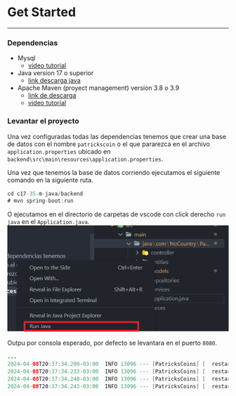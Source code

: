 # Get Started #
----
### Dependencias ###
 - Mysql 
   - [video tutorial](https://www.youtube.com/watch?v=_K2nOYwOq1E) 
 - Java version 17 o superior 
   - [link descarga java](https://www.oracle.com/ar/java/technologies/downloads/#jdk22-windows)  
 - Apache Maven (proyect management) version 3.8 o 3.9 
   - [link de descarga](https://maven.apache.org/download.cgi) 
   - [video tutorial](https://www.youtube.com/watch?v=rl5-yyrmp-0)

### Levantar el proyecto ###
Una vez configuradas todas las dependencias tenemos que crear una base de datos con el nombre `patrickscoin` o el que pararezca en el archivo `application.properties` ubicado en `backend\src\main\resources\application.properties`.

Una vez que tenemos la base de datos corriendo ejecutamos el siguiente comando en la siguiente ruta.

``` java
cd c17-35-m-java/backend
# mvn spring-boot:run
```

O ejecutamos en el directorio de carpetas de vscode con click derecho `run java` en el `Application.java`.
![run spring](backend\src\main\resources\readme\run-spring.webp "run spring")       

Outpu por consola esperado, por defecto se levantara en el puerto `8080`.
``` java
...
2024-04-08T20:37:34.209-03:00  INFO 13096 --- [PatricksCoins] [  restartedMain] o.s.b.d.a.OptionalLiveReloadServer       : LiveReload server is running on port 35729
2024-04-08T20:37:34.233-03:00  INFO 13096 --- [PatricksCoins] [  restartedMain] o.s.b.w.embedded.tomcat.TomcatWebServer  : Tomcat started on port 8080 (http) with context path ''
2024-04-08T20:37:34.240-03:00  INFO 13096 --- [PatricksCoins] [  restartedMain] com.NoCountry.Patrickscoin.Application   : Started Application in 1.336 seconds (process running for 151.701)
2024-04-08T20:37:34.243-03:00  INFO 13096 --- [PatricksCoins] [  restartedMain] .ConditionEvaluationDeltaLoggingListener : Condition evaluation unchanged
```
